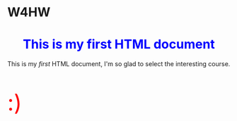 # W4HW
<!doctype html>
<html>
    <head>
        <h1 style="text-align:center;color:blue">This is my first HTML document</h1>
    </head>
    <body>
        <p>This is my <i>first</i> HTML document, I'm so glad to select the interesting course.</p><p style="font-size: 50px;color:red">:)</p>
    </body>
</html>
